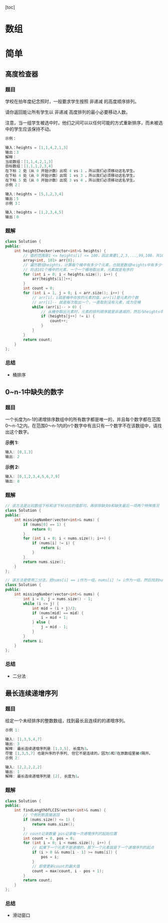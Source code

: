 [toc]

# 数组

# 简单

## 高度检查器

### 题目

学校在拍年度纪念照时，一般要求学生按照 非递减 的高度顺序排列。

请你返回能让所有学生以 非递减 高度排列的最小必要移动人数。

注意，当一组学生被选中时，他们之间可以以任何可能的方式重新排序，而未被选中的学生应该保持不动。

```c++
示例：

输入：heights = [1,1,4,2,1,3]
输出：3 
解释：
当前数组：[1,1,4,2,1,3]
目标数组：[1,1,1,2,3,4]
在下标 2 处（从 0 开始计数）出现 4 vs 1 ，所以我们必须移动这名学生。
在下标 4 处（从 0 开始计数）出现 1 vs 3 ，所以我们必须移动这名学生。
在下标 5 处（从 0 开始计数）出现 3 vs 4 ，所以我们必须移动这名学生。
示例 2：

输入：heights = [5,1,2,3,4]
输出：5
示例 3：

输入：heights = [1,2,3,4,5]
输出：0
```

### 题解

```c++
class Solution {
public:
    int heightChecker(vector<int>& heights) {
        // 值的范围是1 <= heights[i] <= 100，因此需要1,2,3,...,99,100，共101个桶
        array<int, 101> arr{0};
        // 遍历数组heights，计算每个桶中有多少个元素，也就是数组heights中有多少个1，多少个2，。。。，多少个100
        // 将这101个桶中的元素，一个一个桶地取出来，元素就是有序的
        for (int i = 0; i < heights.size(); i++) {
            arr[heights[i]]++;
        }
        int count = 0;
        for (int i = 1, j = 0; i < arr.size(); i++) {
            // arr[i]，i就是桶中存放的元素的值，arr[i]是元素的个数
            // arr[i]-- 就是每次取出一个，一直取到没有元素，成为空桶
            while (arr[i]-- > 0) {
                // 从桶中取出元素时，元素的排列顺序就是非递减的，然后与heights中的元素比较，如果不同，计算器就加1
                if (heights[j++] != i) {
                    count++;
                }
            }
        }
        return count;
    }
};
```

### 总结

- 桶排序

## 0~n-1中缺失的数字

### 题目

一个长度为n-1的递增排序数组中的所有数字都是唯一的，并且每个数字都在范围0～n-1之内。在范围0～n-1内的n个数字中有且只有一个数字不在该数组中，请找出这个数字。

**示例 1:**

```c++
输入: [0,1,3]
输出: 2
```

**示例 2:**

```c++
输入: [0,1,2,3,4,5,6,7,9]
输出: 8
```

### 题解

```c++
// 该方法是比较数组下标和该下标对应的值即可，再排除缺失0和缺失最后一项两个特殊情况
class Solution {
public:
    int missingNumber(vector<int>& nums) {
        if (nums[0] == 1) {
            return 0;
        }
        for (int i = 0; i < nums.size(); i++) {
            if (nums[i] != i) {
                return i;
            }
        }
        return nums.size();
    }
};

// 该方法是使用二分法，把nums[i] == i作为一组，nums[i] != i作为一组，然后找到nums[i] != i的起始位置就可
class Solution {
public:
    int missingNumber(vector<int>& nums) {
        int i = 0, j = nums.size() - 1;
        while (i <= j) {
            int mid = (i + j)/2;
            if (nums[mid] == mid) {
                i = mid + 1;
            } else {
                j = mid - 1;
            }
        }
        return i;
    }
};
```

### 总结

- 二分法

## 最长连续递增序列

### 题目

给定一个未经排序的整数数组，找到最长且连续的的递增序列。

```c++
示例 1:

输入: [1,3,5,4,7]
输出: 3
解释: 最长连续递增序列是 [1,3,5], 长度为3。
尽管 [1,3,5,7] 也是升序的子序列, 但它不是连续的，因为5和7在原数组里被4隔开。 
示例 2:

输入: [2,2,2,2,2]
输出: 1
解释: 最长连续递增序列是 [2], 长度为1。
```

### 题解

```c++
class Solution {
public:
    int findLengthOfLCIS(vector<int>& nums) {
        // 个例判断直接返回
        if (nums.size() <= 1) {
            return nums.size();
        }
        // count记录数量 pos记录每一次递增序列的起始位置
        int count = 0, pos = 0;
        for (int i = 0; i < nums.size(); i++) {
            // 如果下一个元素不是递增的，那下一个元素就是下一个递增序列的起点
            if (i > 0 && nums[i - 1] >= nums[i]) {
                pos = i;                
            }
            // 即使更新count的最大值
            count = max(count, i - pos + 1); 
        }
        return count;
    }
};
```

### 总结

- 滑动窗口